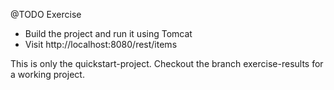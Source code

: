 @TODO Exercise

* Build the project and run it using Tomcat
* Visit http://localhost:8080/rest/items

This is only the quickstart-project. Checkout the branch exercise-results for a working project.
